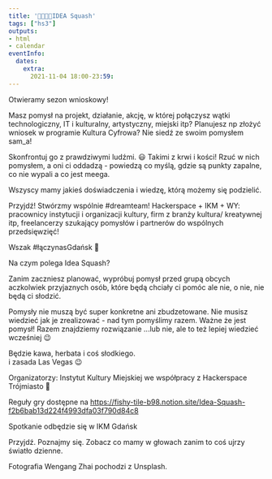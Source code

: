 ```yaml
---
title: '🤔💭💡🎾IDEA Squash'
tags: ["hs3"]
outputs:
- html
- calendar
eventInfo:
  dates:
    extra:
      2021-11-04 18:00-23:59:
---
```

Otwieramy sezon wnioskowy!

 Masz pomysł na projekt, działanie, akcję, w której połączysz wątki technologiczny, IT i kulturalny, artystyczny, miejski itp? Planujesz np złożyć wniosek w programie Kultura Cyfrowa? Nie siedź ze swoim pomysłem sam\_a!

 Skonfrontuj go z prawdziwymi ludźmi. 😃 Takimi z krwi i kości! Rzuć w nich pomysłem, a oni ci oddadzą - powiedzą co myślą, gdzie są punkty zapalne, co nie wypali a co jest meega.

 Wszyscy mamy jakieś doświadczenia i wiedzę, którą możemy się podzielić.

 Przyjdź! Stwórzmy wspólnie #dreamteam! Hackerspace + IKM + WY: pracownicy instytucji i organizacji kultury, firm z branży kultura/ kreatywnej itp, freelancerzy szukający pomysłów i partnerów do wspólnych przedsięwzięć!

 Wszak #łączynasGdańsk 💪

 Na czym polega Idea Squash?

 Zanim zaczniesz planować, wypróbuj pomysł przed grupą obcych aczkolwiek przyjaznych osób, które będą chciały ci pomóc ale nie, o nie, nie będą ci słodzić.

 Pomysły nie muszą być super konkretne ani zbudzetowane. Nie musisz wiedzieć jak je zrealizować - nad tym pomyślimy razem. Ważne że jest pomysł! Razem znajdziemy rozwiązanie ...lub nie, ale to też lepiej wiedzieć wcześniej 😉

 Będzie kawa, herbata i coś słodkiego.  
i zasada Las Vegas 😉

 Organizatorzy: Instytut Kultury Miejskiej we współpracy z Hackerspace Trójmiasto 🙂

 Reguły gry dostępne na <https://fishy-tile-b98.notion.site/Idea-Squash-f2b6bab13d224f4993dfa03f790d84c8>

 Spotkanie odbędzie się w IKM Gdańsk

 Przyjdź. Poznajmy się. Zobacz co mamy w głowach zanim to coś ujrzy światło dzienne.

 Fotografia Wengang Zhai pochodzi z Unsplash.

 
    